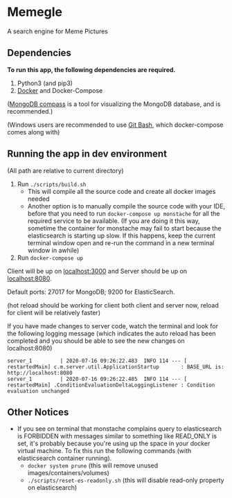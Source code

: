 # Memegle

A search engine for Meme Pictures

## Dependencies
**To run this app, the following dependencies are required.**
1. Python3 (and pip3)
2. [Docker](https://www.docker.com/products/docker-desktop) and Docker-Compose

([MongoDB compass](https://www.mongodb.com/products/compass) is a tool for visualizing the MongoDB database, and is recommended.)

(Windows users are recommended to use [Git Bash](https://gitforwindows.org/), which docker-compose comes along with)

## Running the app in dev environment
(All path are relative to current directory)
1. Run `./scripts/build.sh`
    - This will compile all the source code and create all docker images needed
    - Another option is to manually compile the source code with your IDE, before that you need to run `docker-compose up monstache` for all the required service to be available. (If you are doing it this way, sometime the container for monstache may fail to start because the elasticsearch is starting up slow. If this happens, keep the current terminal window open and re-run the command in a new terminal window in awhile)
2. Run `docker-compose up`

Client will be up on [localhost:3000]() and Server should be up on [localhost:8080](). 

Default ports: 27017 for MongoDB; 9200 for ElasticSearch.

(hot reload should be working for client both client and server now, reload for client will be relatively faster)

If you have made changes to server code, watch the terminal and look for the following logging message (which indicates the auto reload has been completed and you should be able to see the new changes on localhost:8080)
```$xslt
server_1         | 2020-07-16 09:26:22.483  INFO 114 --- [  restartedMain] c.m.server.util.ApplicationStartup       : BASE_URL is: http://localhost:8080
server_1         | 2020-07-16 09:26:22.485  INFO 114 --- [  restartedMain] .ConditionEvaluationDeltaLoggingListener : Condition evaluation unchanged
```
## Other Notices
- If you see on terminal that monstache complains query to elasticsearch is FORBIDDEN with messages similar to something like READ_ONLY is set, it's probably because you're using up the space in your docker virtual machine. To fix this run the following commands (with elasticsearch container running).
    - `docker system prune` (this will remove unused images/containers/volumes)
    - `./scripts/reset-es-readonly.sh` (this will disable read-only property on elasticsearch)
